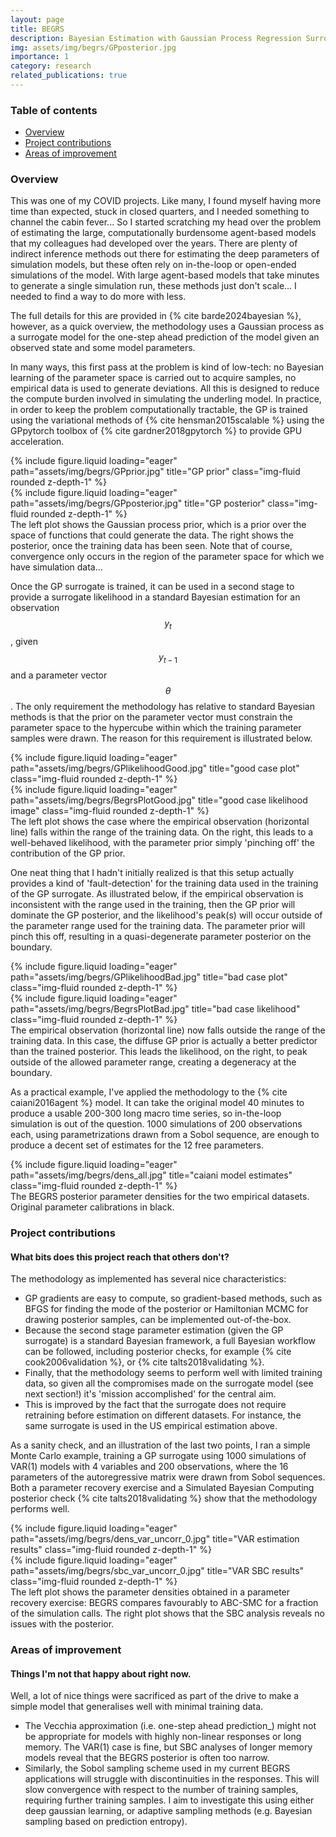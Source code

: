 ```yaml
---
layout: page
title: BEGRS
description: Bayesian Estimation with Gaussian Process Regression Surrogates
img: assets/img/begrs/GPposterior.jpg
importance: 1
category: research
related_publications: true
---
```


### Table of contents
- [Overview](#overview)
- [Project contributions](#project-contributions)
- [Areas of improvement](#areas-of-improvement)

### Overview

This was one of my COVID projects. Like many, I found myself having more time than expected, stuck in closed quarters, and I needed something to channel the cabin fever... So I started scratching my head over the problem of estimating the large, computationally burdensome agent-based models that my colleagues had developed over the years. There are plenty of indirect inference methods out there for estimating the deep parameters of simulation models, but these often rely on in-the-loop or open-ended simulations of the model. With large agent-based models that take minutes to generate a single simulation run, these methods just don't scale... I needed to find a way to do more with less.

The full details for this are provided in {% cite barde2024bayesian %}, however, as a quick overview, the methodology uses a Gaussian process as a surrogate model for the one-step ahead prediction of the model given an observed state and some model parameters.

In many ways, this first pass at the problem is kind of low-tech: no Bayesian learning of the parameter space is carried out to acquire samples, no empirical data is used to generate deviations. All this is designed to reduce the compute burden involved in simulating the underling model. In practice, in order to keep the problem computationally tractable, the GP is trained using the variational methods of {% cite hensman2015scalable %} using the GPpytorch toolbox of {% cite gardner2018gpytorch %} to provide GPU acceleration.

<div class="row">
    <div class="col-sm mt-3 mt-md-0">
        {% include figure.liquid loading="eager" path="assets/img/begrs/GPprior.jpg" title="GP prior" class="img-fluid rounded z-depth-1" %}
    </div>
    <div class="col-sm mt-3 mt-md-0">
        {% include figure.liquid loading="eager" path="assets/img/begrs/GPposterior.jpg" title="GP posterior" class="img-fluid rounded z-depth-1" %}
    </div>
</div>
<div class="caption">
    The left plot shows the Gaussian process prior, which is a prior over the space of functions that could generate the data. The right shows the posterior, once the training data has been seen. Note that of course, convergence only occurs in the region of the parameter space for which we have simulation data...
</div>

Once the GP surrogate is trained, it can be used in a second stage to provide a surrogate likelihood in a standard Bayesian estimation for an observation $$y_t$$, given $$y_{t-1}$$ and a parameter vector $$\theta$$. The only requirement the methodology has relative to standard Bayesian methods is that the prior on the parameter vector must constrain the parameter space to the hypercube within which the training parameter samples were drawn. The reason for this requirement is illustrated below.

<div class="row">
    <div class="col-sm mt-3 mt-md-0">
        {% include figure.liquid loading="eager" path="assets/img/begrs/GPlikelihoodGood.jpg" title="good case plot" class="img-fluid rounded z-depth-1" %}
    </div>
    <div class="col-sm mt-3 mt-md-0">
        {% include figure.liquid loading="eager" path="assets/img/begrs/BegrsPlotGood.jpg" title="good case likelihood image" class="img-fluid rounded z-depth-1" %}
    </div>
</div>
<div class="caption">
    The left plot shows the case where the empirical observation (horizontal line) falls within the range of the training data. On the right, this leads to a well-behaved likelihood, with the parameter prior simply 'pinching off' the contribution of the GP prior.
</div>

One neat thing that I hadn't initially realized is that this setup actually provides a kind of 'fault-detection' for the training data used in the training of the GP surrogate. As illustrated below, if the empirical observation is inconsistent with the range used in the training, then the GP prior will dominate the GP posterior, and the likelihood's peak(s) will occur outside of the parameter range used for the training data. The parameter prior will pinch this off, resulting in a quasi-degenerate parameter posterior on the boundary.

<div class="row">
    <div class="col-sm mt-3 mt-md-0">
        {% include figure.liquid loading="eager" path="assets/img/begrs/GPlikelihoodBad.jpg" title="bad case plot" class="img-fluid rounded z-depth-1" %}
    </div>
    <div class="col-sm mt-3 mt-md-0">
        {% include figure.liquid loading="eager" path="assets/img/begrs/BegrsPlotBad.jpg" title="bad case likelihood" class="img-fluid rounded z-depth-1" %}
    </div>
</div>
<div class="caption">
    The empirical observation (horizontal line) now falls outside the range of the training data. In this case, the diffuse GP prior is actually a better predictor than the trained posterior. This leads the likelihood, on the right, to peak outside of the allowed parameter range, creating a degeneracy at the boundary.
</div>

As a practical example, I've applied the methodology to the {% cite caiani2016agent %} model. It can take the original model 40 minutes to produce a usable 200-300 long macro time series, so in-the-loop simulation is out of the question. 1000 simulations of 200 observations each, using parametrizations drawn from a Sobol sequence, are enough to produce a decent set of estimates for the 12 free parameters.

<div class="row">
    <div class="col-sm mt-3 mt-md-0">
        {% include figure.liquid loading="eager" path="assets/img/begrs/dens_all.jpg" title="caiani model estimates" class="img-fluid rounded z-depth-1" %}
    </div>
</div>
<div class="caption">
    The BEGRS posterior parameter densities for the two empirical datasets. Original parameter calibrations in black.
</div>

### Project contributions
#### What bits does this project reach that others don't?

The methodology as implemented has several nice characteristics:
- GP gradients are easy to compute, so gradient-based methods, such as BFGS for finding the mode of the posterior or Hamiltonian MCMC for drawing posterior samples, can be implemented out-of-the-box.
- Because the second stage parameter estimation (given the GP surrogate) is a standard Bayesian framework, a full Bayesian workflow can be followed, including posterior checks, for example {% cite cook2006validation %}, or {% cite talts2018validating %}.
- Finally, that the methodology seems to perform well with limited training data, so given all the compromises made on the surrogate model (see next section!) it's 'mission accomplished' for the central aim.
- This is improved by the fact that the surrogate does not require retraining before estimation on different datasets. For instance, the same surrogate is used in the US empirical estimation above.

As a sanity check, and an illustration of the last two points, I ran a simple Monte Carlo example, training a GP surrogate using 1000 simulations of VAR(1) models with 4 variables and 200 observations, where the 16 parameters of the autoregressive matrix were drawn from Sobol sequences. Both a parameter recovery exercise and a Simulated Bayesian Computing posterior check {% cite talts2018validating %} show that the methodology performs well.

<div class="row">
    <div class="col-sm mt-3 mt-md-0">
        {% include figure.liquid loading="eager" path="assets/img/begrs/dens_var_uncorr_0.jpg" title="VAR estimation results" class="img-fluid rounded z-depth-1" %}
    </div>
    <div class="col-sm mt-3 mt-md-0">
        {% include figure.liquid loading="eager" path="assets/img/begrs/sbc_var_uncorr_0.jpg" title="VAR SBC results" class="img-fluid rounded z-depth-1" %}
    </div>
</div>
<div class="caption">
    The left plot shows the parameter densities obtained in a parameter recovery exercise: BEGRS compares favourably to ABC-SMC for a fraction of the simulation calls. The right plot shows that the SBC analysis reveals no issues with the posterior.
</div>

### Areas of improvement
#### Things I'm not that happy about right now.

Well, a lot of nice things were sacrificed as part of the drive to make a simple model that generalises well with minimal training data.

- The Vecchia approximation (i.e. one-step ahead prediction_) might not be appropriate for models with highly non-linear responses or long memory. The VAR(1) case is fine, but SBC analyses of longer memory models reveal that the BEGRS posterior is often too narrow.
- Similarly, the Sobol sampling scheme used in my current BEGRS applications will struggle with discontinuities in the responses. This will slow convergence with respect to the number of training samples, requiring further training samples. I aim to investigate this using either deep gaussian learning, or adaptive sampling methods (e.g. Bayesian sampling based on prediction entropy).
